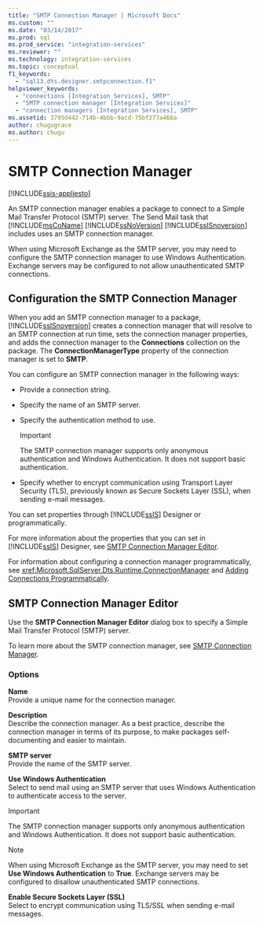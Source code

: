 ```yaml
---
title: "SMTP Connection Manager | Microsoft Docs"
ms.custom: ""
ms.date: "03/14/2017"
ms.prod: sql
ms.prod_service: "integration-services"
ms.reviewer: ""
ms.technology: integration-services
ms.topic: conceptual
f1_keywords: 
  - "sql13.dts.designer.smtpconnection.f1"
helpviewer_keywords: 
  - "connections [Integration Services], SMTP"
  - "SMTP connection manager [Integration Services]"
  - "connection managers [Integration Services], SMTP"
ms.assetid: 3795d442-714b-4bbb-9acd-75bf277a468a
author: chugugrace
ms.author: chugu
---
```

# SMTP Connection Manager

[!INCLUDE[ssis-appliesto](../../includes/applies-to-version/sqlserver-ssis.md)]


  An SMTP connection manager enables a package to connect to a Simple Mail Transfer Protocol (SMTP) server. The Send Mail task that [!INCLUDE[msCoName](../../includes/msconame-md.md)] [!INCLUDE[ssNoVersion](../../includes/ssnoversion-md.md)] [!INCLUDE[ssISnoversion](../../includes/ssisnoversion-md.md)] includes uses an SMTP connection manager.  
  
 When using Microsoft Exchange as the SMTP server, you may need to configure the SMTP connection manager to use Windows Authentication. Exchange servers may be configured to not allow unauthenticated SMTP connections.  
  
## Configuration the SMTP Connection Manager  
 When you add an SMTP connection manager to a package, [!INCLUDE[ssISnoversion](../../includes/ssisnoversion-md.md)] creates a connection manager that will resolve to an SMTP connection at run time, sets the connection manager properties, and adds the connection manager to the **Connections** collection on the package. The **ConnectionManagerType** property of the connection manager is set to **SMTP**.  
  
 You can configure an SMTP connection manager in the following ways:  
  
-   Provide a connection string.  
  
-   Specify the name of an SMTP server.  
  
-   Specify the authentication method to use.  
  
    > [!IMPORTANT]  
    >  The SMTP connection manager supports only anonymous authentication and Windows Authentication. It does not support basic authentication.  
  
-   Specify whether to encrypt communication using Transport Layer Security (TLS), previously known as Secure Sockets Layer (SSL),
 when sending e-mail messages.  
  
 You can set properties through [!INCLUDE[ssIS](../../includes/ssis-md.md)] Designer or programmatically.  
  
 For more information about the properties that you can set in [!INCLUDE[ssIS](../../includes/ssis-md.md)] Designer, see [SMTP Connection Manager Editor](../../integration-services/connection-manager/smtp-connection-manager-editor.md).  
  
 For information about configuring a connection manager programmatically, see <xref:Microsoft.SqlServer.Dts.Runtime.ConnectionManager> and [Adding Connections Programmatically](../../integration-services/building-packages-programmatically/adding-connections-programmatically.md).  
  
## SMTP Connection Manager Editor
  Use the **SMTP Connection Manager Editor** dialog box to specify a Simple Mail Transfer Protocol (SMTP) server.  
  
 To learn more about the SMTP connection manager, see [SMTP Connection Manager](../../integration-services/connection-manager/smtp-connection-manager.md).  
  
### Options  
 **Name**  
 Provide a unique name for the connection manager.  
  
 **Description**  
 Describe the connection manager. As a best practice, describe the connection manager in terms of its purpose, to make packages self-documenting and easier to maintain.  
  
 **SMTP server**  
 Provide the name of the SMTP server.  
  
 **Use Windows Authentication**  
 Select to send mail using an SMTP server that uses Windows Authentication to authenticate access to the server.  
  
> [!IMPORTANT]  
>  The SMTP connection manager supports only anonymous authentication and Windows Authentication. It does not support basic authentication.  
  
> [!NOTE]  
>  When using Microsoft Exchange as the SMTP server, you may need to set **Use Windows Authentication** to **True**. Exchange servers may be configured to disallow unauthenticated SMTP connections.  
  
 **Enable Secure Sockets Layer (SSL)**  
 Select to encrypt communication using TLS/SSL when sending e-mail messages.  
  
